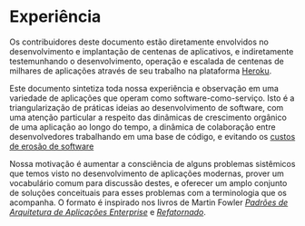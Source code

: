 Experiência
===========

Os contribuidores deste documento estão diretamente envolvidos no desenvolvimento e implantação de centenas de aplicativos, e indiretamente testemunhando o desenvolvimento, operação e escalada de centenas de milhares de aplicações através de seu trabalho na plataforma [Heroku](http://www.heroku.com/).

Este documento sintetiza toda nossa experiência e observação em uma variedade de aplicações que operam como software-como-serviço. Isto é a triangularização de práticas ideias ao desenvolvimento de software, com uma atenção particular a respeito das dinâmicas de crescimento orgânico de uma aplicação ao longo do tempo, a dinâmica de colaboração entre desenvolvedores trabalhando em uma base de código, e evitando os [custos de erosão de software](http://blog.heroku.com/archives/2011/6/28/the_new_heroku_4_erosion_resistance_explicit_contracts/)

Nossa motivação é aumentar a consciência de alguns problemas sistêmicos que temos visto no desenvolvimento de aplicações modernas, prover um vocabulário comum para discussão destes, e oferecer um amplo conjunto de soluções conceituais para esses problemas com a terminologia que os acompanha. O formato é inspirado nos livros de Martin Fowler *[Padrões de Arquitetura de Aplicações Enterprise](http://books.google.com/books/about/Patterns_of_enterprise_application_archi.html?id=FyWZt5DdvFkC)* e *[Refatornado](http://books.google.com/books/about/Refactoring.html?id=1MsETFPD3I0C)*.